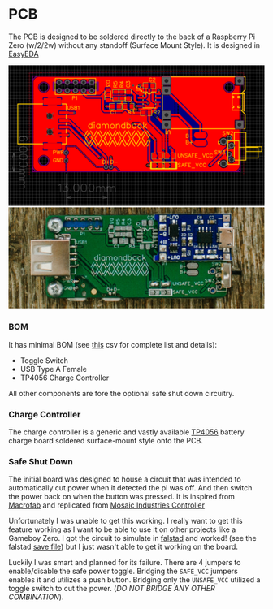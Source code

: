 # PCB

The PCB is designed to be soldered directly to the back of a Raspberry Pi Zero (w/2/2w) without any standoff (Surface Mount Style). It is designed in [EasyEDA](https://easyeda.com/)

![Screenshot](PCBdesignScreenshot.png)
![LIT_9161.jpg](LIT_9168.jpg)

### BOM

It has minimal BOM (see [this](BOM_PCB_hotdrop_2021-08-02.csv) csv for complete list and details):

- Toggle Switch
- USB Type A Female
- TP4056 Charge Controller

All other components are fore the optional safe shut down circuitry.

### Charge Controller

The charge controller is a generic and vastly available [TP4056](https://www.google.com/search?q=tp4056&sxsrf=AOaemvKA5Golv8ZORMAJuqQzeIne3pn4XQ:1642352115592&source=lnms&tbm=isch&sa=X&ved=2ahUKEwiP_Mez3rb1AhValmoFHcQ2ApsQ_AUoAnoECAEQBA&biw=1620&bih=969&dpr=2) battery charge board soldered surface-mount style onto the PCB.

### Safe Shut Down

The initial board was designed to house a circuit that was intended to automatically cut power when it detected the pi was off. And then switch the power back on when the button was pressed. It is inspired from [Macrofab](https://macrofab.com/blog/power-control-product-starting-stopping-electrons/) and replicated from [Mosaic Industries Controller](http://www.mosaic-industries.com/embedded-systems/microcontroller-projects/raspberry-pi/on-off-power-controller)

Unfortunately I was unable to get this working. I really want to get this feature working as I want to be able to use it on other projects like a Gameboy Zero. I got the circuit to simulate in [falstad](https://www.falstad.com/circuit/) and worked! (see the falstad [save file](circuit-20210802-1813.circuitjs.txt)) but I just wasn't able to get it working on the board.

Luckily I was smart and planned for its failure. There are 4 jumpers to enable/disable the safe power toggle. Bridging the `SAFE_VCC` jumpers enables it and utilizes a push button. Bridging only the `UNSAFE_VCC` utilized a toggle switch to cut the power. (_DO NOT BRIDGE ANY OTHER COMBINATION_).
